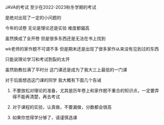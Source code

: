 JAVA的考试 至少在2022-2023秋冬学期的考试

是绝对出现了一定的小问题的

今年的试卷 无论是理论还是实验 难度都偏高

虽然换成了全开卷 但是很多东西还是无法在书上找到

wk老师的家作题不可谓不多 但是期末还是出现了很多家作从来没有见到过的东西

只能说理论学习和考试割裂的太开

虽然助教拉满了平时分 这门课还是成为了我大三上最低的一门课

对于后面想选这门课的同学 我大概有下面几个告诫

1. 不要放松对理论的准备，尤其是历年卷上和家作题不重合的知识点，一定要弄得不能再清楚，再去考试

2. 对于课程的实验，认真做，不要漏做，分数都会很高

3. 如果你觉得学分够了，请谨慎选课





